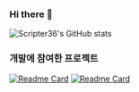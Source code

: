 ### Hi there 👋

<!--
**Scripter36/Scripter36** is a ✨ _special_ ✨ repository because its `README.md` (this file) appears on your GitHub profile.

Here are some ideas to get you started:

- 🔭 I’m currently working on ...
- 🌱 I’m currently learning ...
- 👯 I’m looking to collaborate on ...
- 🤔 I’m looking for help with ...
- 💬 Ask me about ...
- 📫 How to reach me: ...
- 😄 Pronouns: ...
- ⚡ Fun fact: ...
-->

![Scripter36's GitHub stats](https://github-readme-stats.vercel.app/api?username=Scripter36&show_icons=true&count_private=true&include_all_commits=true&theme=nord)

### 개발에 참여한 프로젝트

[![Readme Card](https://github-readme-stats.vercel.app/api/pin/?username=KiwiTalk&repo=KiwiTalk&theme=nord)](https://github.com/KiwiTalk/KiwiTalk)
[![Readme Card](https://github-readme-stats.vercel.app/api/pin/?username=Vokkit&repo=Vokkit-old&theme=nord)](https://github.com/Vokkit/Vokkit-old)
